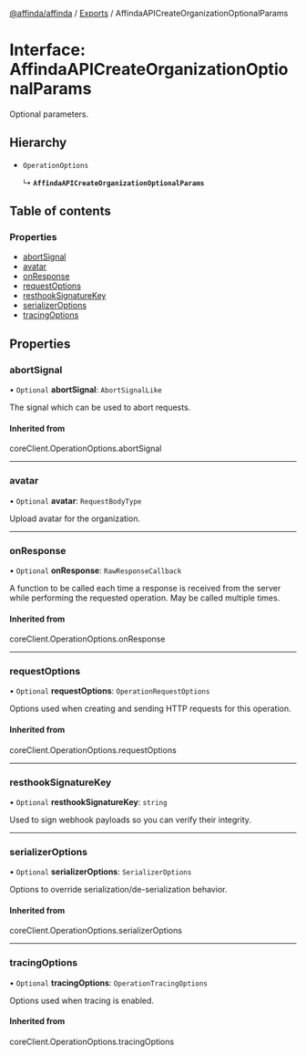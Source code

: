 [@affinda/affinda](../README.md) / [Exports](../modules.md) / AffindaAPICreateOrganizationOptionalParams

# Interface: AffindaAPICreateOrganizationOptionalParams

Optional parameters.

## Hierarchy

- `OperationOptions`

  ↳ **`AffindaAPICreateOrganizationOptionalParams`**

## Table of contents

### Properties

- [abortSignal](AffindaAPICreateOrganizationOptionalParams.md#abortsignal)
- [avatar](AffindaAPICreateOrganizationOptionalParams.md#avatar)
- [onResponse](AffindaAPICreateOrganizationOptionalParams.md#onresponse)
- [requestOptions](AffindaAPICreateOrganizationOptionalParams.md#requestoptions)
- [resthookSignatureKey](AffindaAPICreateOrganizationOptionalParams.md#resthooksignaturekey)
- [serializerOptions](AffindaAPICreateOrganizationOptionalParams.md#serializeroptions)
- [tracingOptions](AffindaAPICreateOrganizationOptionalParams.md#tracingoptions)

## Properties

### abortSignal

• `Optional` **abortSignal**: `AbortSignalLike`

The signal which can be used to abort requests.

#### Inherited from

coreClient.OperationOptions.abortSignal

___

### avatar

• `Optional` **avatar**: `RequestBodyType`

Upload avatar for the organization.

___

### onResponse

• `Optional` **onResponse**: `RawResponseCallback`

A function to be called each time a response is received from the server
while performing the requested operation.
May be called multiple times.

#### Inherited from

coreClient.OperationOptions.onResponse

___

### requestOptions

• `Optional` **requestOptions**: `OperationRequestOptions`

Options used when creating and sending HTTP requests for this operation.

#### Inherited from

coreClient.OperationOptions.requestOptions

___

### resthookSignatureKey

• `Optional` **resthookSignatureKey**: `string`

Used to sign webhook payloads so you can verify their integrity.

___

### serializerOptions

• `Optional` **serializerOptions**: `SerializerOptions`

Options to override serialization/de-serialization behavior.

#### Inherited from

coreClient.OperationOptions.serializerOptions

___

### tracingOptions

• `Optional` **tracingOptions**: `OperationTracingOptions`

Options used when tracing is enabled.

#### Inherited from

coreClient.OperationOptions.tracingOptions
